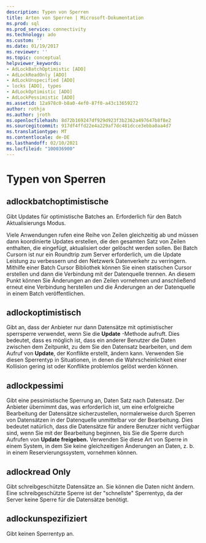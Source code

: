 ```yaml
---
description: Typen von Sperren
title: Arten von Sperren | Microsoft-Dokumentation
ms.prod: sql
ms.prod_service: connectivity
ms.technology: ado
ms.custom: ''
ms.date: 01/19/2017
ms.reviewer: ''
ms.topic: conceptual
helpviewer_keywords:
- AdLockBatchOptimistic [ADO]
- AdLockReadOnly [ADO]
- AdLockUnspecified [ADO]
- locks [ADO], types
- AdLockOptimistic [ADO]
- AdLockPessimistic [ADO]
ms.assetid: 12a978c0-b8a0-4ef0-87f0-a43c13659272
author: rothja
ms.author: jroth
ms.openlocfilehash: 8d72b169247df929d923f3b2362a497647b8f8e2
ms.sourcegitcommit: 917df4ffd22e4a229af7dc481dcce3ebba0aa4d7
ms.translationtype: MT
ms.contentlocale: de-DE
ms.lasthandoff: 02/10/2021
ms.locfileid: "100036900"
---
```

# <a name="types-of-locks"></a>Typen von Sperren
## <a name="adlockbatchoptimistic"></a>adlockbatchoptimistische  
 Gibt Updates für optimistische Batches an. Erforderlich für den Batch Aktualisierungs Modus.  
  
 Viele Anwendungen rufen eine Reihe von Zeilen gleichzeitig ab und müssen dann koordinierte Updates erstellen, die den gesamten Satz von Zeilen enthalten, die eingefügt, aktualisiert oder gelöscht werden sollen. Bei Batch Cursorn ist nur ein Roundtrip zum Server erforderlich, um die Update Leistung zu verbessern und den Netzwerk Datenverkehr zu verringern. Mithilfe einer Batch Cursor Bibliothek können Sie einen statischen Cursor erstellen und dann die Verbindung mit der Datenquelle trennen. An diesem Punkt können Sie Änderungen an den Zeilen vornehmen und anschließend erneut eine Verbindung herstellen und die Änderungen an der Datenquelle in einem Batch veröffentlichen.  
  
## <a name="adlockoptimistic"></a>adlockoptimistisch  
 Gibt an, dass der Anbieter nur dann Datensätze mit optimistischer sperrsperre verwendet, wenn Sie die **Update** -Methode aufruft. Dies bedeutet, dass es möglich ist, dass ein anderer Benutzer die Daten zwischen dem Zeitpunkt, zu dem Sie den Datensatz bearbeiten, und dem Aufruf von **Update**, der Konflikte erstellt, ändern kann. Verwenden Sie diesen Sperrentyp in Situationen, in denen die Wahrscheinlichkeit einer Kollision gering ist oder Konflikte problemlos gelöst werden können.  
  
## <a name="adlockpessimistic"></a>adlockpessimi  
 Gibt eine pessimistische Sperrung an, Daten Satz nach Datensatz. Der Anbieter übernimmt das, was erforderlich ist, um eine erfolgreiche Bearbeitung der Datensätze sicherzustellen, normalerweise durch Sperren von Datensätzen in der Datenquelle unmittelbar vor der Bearbeitung. Dies bedeutet natürlich, dass die Datensätze für andere Benutzer nicht verfügbar sind, wenn Sie mit der Bearbeitung beginnen, bis Sie die Sperre durch Aufrufen von **Update freigeben.** Verwenden Sie diese Art von Sperre in einem System, in dem Sie keine gleichzeitigen Änderungen an Daten, z. b. in einem Reservierungssystem, vornehmen können.  
  
## <a name="adlockreadonly"></a>adlockread Only  
 Gibt schreibgeschützte Datensätze an. Sie können die Daten nicht ändern. Eine schreibgeschützte Sperre ist der "schnellste" Sperrentyp, da der Server keine Sperre für die Datensätze benötigt.  
  
## <a name="adlockunspecified"></a>adlockunspezifiziert  
 Gibt keinen Sperrentyp an.
